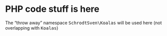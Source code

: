 # PHP code stuff is here

The “throw away” namespace <kbd>SchrodtSven\Koalas</kbd> will be used here (not overlapping with <kbd>Koalas</kbd>)

